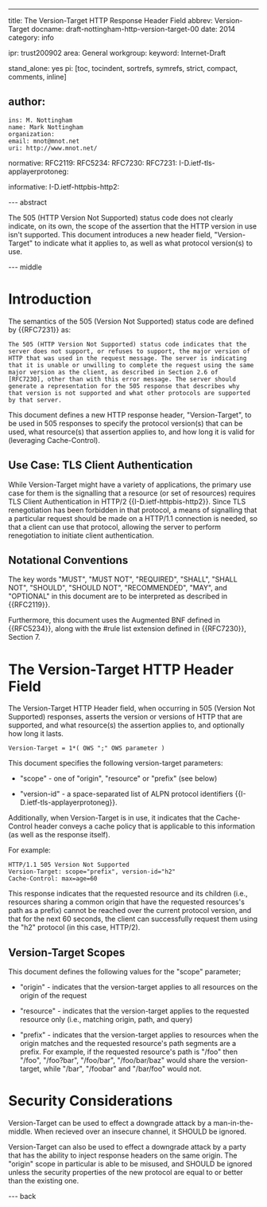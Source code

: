 ---
title: The Version-Target HTTP Response Header Field
abbrev: Version-Target
docname: draft-nottingham-http-version-target-00
date: 2014
category: info

ipr: trust200902
area: General
workgroup: 
keyword: Internet-Draft

stand_alone: yes
pi: [toc, tocindent, sortrefs, symrefs, strict, compact, comments, inline]

author:
 -
    ins: M. Nottingham
    name: Mark Nottingham
    organization: 
    email: mnot@mnot.net
    uri: http://www.mnot.net/

normative:
  RFC2119:
  RFC5234:
  RFC7230:
  RFC7231:
  I-D.ietf-tls-applayerprotoneg:

informative:
  I-D.ietf-httpbis-http2:


--- abstract

The 505 (HTTP Version Not Supported) status code does not clearly indicate, on its own, the scope
of the assertion that the HTTP version in use isn't supported. This document introduces a new
header field, "Version-Target" to indicate what it applies to, as well as what protocol version(s)
to use.

--- middle

# Introduction

The semantics of the 505 (Version Not Supported) status code are defined by {{RFC7231}} as:

    The 505 (HTTP Version Not Supported) status code indicates that the 
    server does not support, or refuses to support, the major version of 
    HTTP that was used in the request message. The server is indicating 
    that it is unable or unwilling to complete the request using the same 
    major version as the client, as described in Section 2.6 of 
    [RFC7230], other than with this error message. The server should 
    generate a representation for the 505 response that describes why 
    that version is not supported and what other protocols are supported 
    by that server.

This document defines a new HTTP response header, "Version-Target", to be used in 505 responses
to specify the protocol version(s) that can be used, what resource(s) that assertion applies to, and how long it is valid for (leveraging Cache-Control).

## Use Case: TLS Client Authentication

While Version-Target might have a variety of applications, the primary use case for them is the
signalling that a resource (or set of resources) requires TLS Client Authentication in HTTP/2
{{I-D.ietf-httpbis-http2}}. Since TLS renegotiation has been forbidden in that protocol, a means of
signalling that a particular request should be made on a HTTP/1.1 connection is needed, so that a
client can use that protocol, allowing the server to perform renegotiation to initiate client
authentication.

## Notational Conventions

The key words "MUST", "MUST NOT", "REQUIRED", "SHALL", "SHALL NOT", "SHOULD", "SHOULD NOT",
"RECOMMENDED", "MAY", and "OPTIONAL" in this document are to be interpreted as described in
{{RFC2119}}.

Furthermore, this document uses the Augmented BNF defined in {{RFC5234}}, along with the #rule
list extension defined in {{RFC7230}}, Section 7.

# The Version-Target HTTP Header Field

The Version-Target HTTP Header field, when occurring in 505 (Version Not Supported) responses,
asserts the version or versions of HTTP that are supported, and what resource(s) the assertion
applies to, and optionally how long it lasts.

    Version-Target = 1*( OWS ";" OWS parameter )

This document specifies the following version-target parameters:

* "scope" - one of "origin", "resource" or "prefix" (see below)

* "version-id" - a space-separated list of ALPN protocol identifiers {{I-D.ietf-tls-applayerprotoneg}}.

Additionally, when Version-Target is in use, it indicates that the Cache-Control header conveys a
cache policy that is applicable to this information (as well as the response itself).
    
For example:

    HTTP/1.1 505 Version Not Supported
    Version-Target: scope="prefix", version-id="h2"
    Cache-Control: max=age=60
    
This response indicates that the requested resource and its children (i.e., resources sharing a
common origin that have the requested resources's path as a prefix) cannot be reached over the
current protocol version, and that for the next 60 seconds, the client can successfully request
them using the "h2" protocol (in this case, HTTP/2).


## Version-Target Scopes

This document defines the following values for the "scope" parameter;

* "origin" - indicates that the version-target applies to all resources on the origin of the request

* "resource" - indicates that the version-target applies to the requested resource only (i.e., matching origin, path, and query)

* "prefix" - indicates that the version-target applies to resources when the origin matches and the requested resource's path segments are a prefix. For example, if the requested resource's path is "/foo" then "/foo", "/foo?bar", "/foo/bar", "/foo/bar/baz" would share the version-target, while "/bar",  "/foobar" and "/bar/foo" would not.

# Security Considerations

Version-Target can be used to effect a downgrade attack by a man-in-the-middle. When recieved over an insecure channel, it SHOULD be ignored.

Version-Target can also be used to effect a downgrade attack by a party that has the ability to inject response headers on the same origin. The "origin" scope in particular is able to be misused, and SHOULD be ignored unless the security properties of the new protocol are equal to or better than the existing one.




--- back
